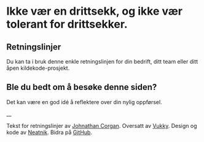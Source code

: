 # Ikke vær en drittsekk, og ikke vær tolerant for drittsekker.

## Retningslinjer

Du kan ta i bruk denne enkle retningslinjen for din bedrift, ditt team eller ditt åpen kildekode-prosjekt.

## Ble du bedt om å besøke denne siden?

Det kan være en god idé å reflektere over din nylig oppførsel.

__

Tekst for retningslinjer av [Johnathan Corgan](https://keybase.io/jcorgan). Oversatt av [Vukky](https://sus.omg.lol). Design og kode av [Neatnik](https://neatnik.net/). Bidra på [GitHub](https://github.com/neatnik/asshole.fyi).
